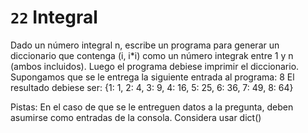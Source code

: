 # `22` Integral

Dado un número integral n, escribe un programa para generar un diccionario que contenga (i, i*i) como un número integrak entre 1 y n (ambos incluidos). Luego el programa debiese imprimir el diccionario.
Supongamos que se le entrega la siguiente entrada al programa:
8
El resultado debiese ser:
{1: 1, 2: 4, 3: 9, 4: 16, 5: 25, 6: 36, 7: 49, 8: 64}

Pistas:
En el caso de que se le entreguen datos a la pregunta, deben asumirse como entradas de la consola. 
Considera usar dict()
